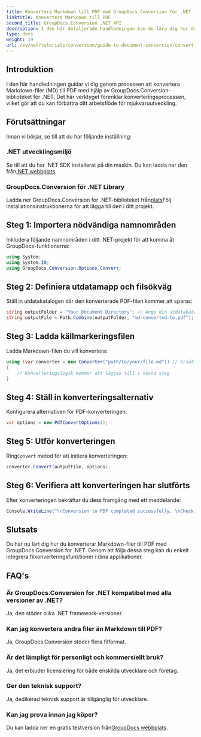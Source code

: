 ```yaml
---
title: Konvertera Markdown till PDF med GroupDocs.Conversion för .NET
linktitle: Konvertera Markdown till PDF
second_title: GroupDocs.Conversion .NET API
description: I den här detaljerade handledningen kan du lära dig hur du enkelt konverterar Markdown-filer (MD) till Portable Document Format (PDF) med hjälp av GroupDocs.Conversion-biblioteket för .NET.
type: docs
weight: 19
url: /sv/net/tutorials/conversion/guide-to-document-conversion/convert-markdown-to-pdf/
---
```

## Introduktion

I den här handledningen guidar vi dig genom processen att konvertera Markdown-filer (MD) till PDF med hjälp av GroupDocs.Conversion-biblioteket för .NET. Det här verktyget förenklar konverteringsprocessen, vilket gör att du kan förbättra ditt arbetsflöde för mjukvaruutveckling.

## Förutsättningar

Innan vi börjar, se till att du har följande inställning:

### .NET utvecklingsmiljö
 Se till att du har .NET SDK installerat på din maskin. Du kan ladda ner den från[.NET webbplats](https://dotnet.microsoft.com/download).

### GroupDocs.Conversion för .NET Library
 Ladda ner GroupDocs.Conversion for .NET-biblioteket från[plats](https://releases.groupdocs.com/conversion/net/)Följ installationsinstruktionerna för att lägga till den i ditt projekt.

## Steg 1: Importera nödvändiga namnområden
Inkludera följande namnområden i ditt .NET-projekt för att komma åt GroupDocs-funktionerna:

```csharp
using System;
using System.IO;
using GroupDocs.Conversion.Options.Convert;
```

## Steg 2: Definiera utdatamapp och filsökväg
Ställ in utdatakatalogen där den konverterade PDF-filen kommer att sparas:

```csharp
string outputFolder = "Your Document Directory"; // Ange din utdatakatalog
string outputFile = Path.Combine(outputFolder, "md-converted-to.pdf");
```

## Steg 3: Ladda källmarkeringsfilen
Ladda Markdown-filen du vill konvertera:

```csharp
using (var converter = new Converter("path/to/your/file.md")) // Ersätt med din MD-filsökväg
{
    // Konverteringslogik kommer att läggas till i nästa steg
}
```

## Steg 4: Ställ in konverteringsalternativ
Konfigurera alternativen för PDF-konverteringen:

```csharp
var options = new PdfConvertOptions();
```

## Steg 5: Utför konverteringen
 Ring`Convert` metod för att initiera konverteringen:

```csharp
converter.Convert(outputFile, options);
```

## Steg 6: Verifiera att konverteringen har slutförts
Efter konverteringen bekräftar du dess framgång med ett meddelande:

```csharp
Console.WriteLine("\nConversion to PDF completed successfully. \nCheck output in {0}", outputFolder);
```

## Slutsats
Du har nu lärt dig hur du konverterar Markdown-filer till PDF med GroupDocs.Conversion for .NET. Genom att följa dessa steg kan du enkelt integrera filkonverteringsfunktioner i dina applikationer.

## FAQ's

### Är GroupDocs.Conversion for .NET kompatibel med alla versioner av .NET?
Ja, den stöder olika .NET framework-versioner.

### Kan jag konvertera andra filer än Markdown till PDF?
Ja, GroupDocs.Conversion stöder flera filformat.

### Är det lämpligt för personligt och kommersiellt bruk?
Ja, det erbjuder licensiering för både enskilda utvecklare och företag.

### Ger den teknisk support?
Ja, dedikerad teknisk support är tillgänglig för utvecklare.

### Kan jag prova innan jag köper?
 Du kan ladda ner en gratis testversion från[GroupDocs webbplats](https://releases.groupdocs.com/conversion/net/).